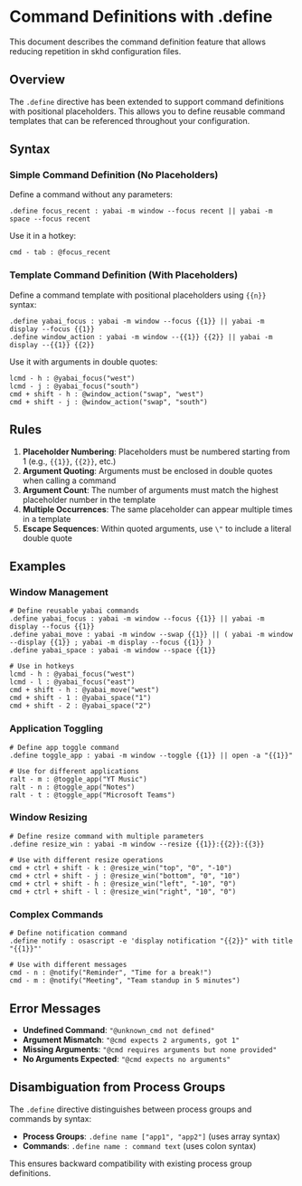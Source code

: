 # Command Definitions with .define

This document describes the command definition feature that allows reducing repetition in skhd configuration files.

## Overview

The `.define` directive has been extended to support command definitions with positional placeholders. This allows you to define reusable command templates that can be referenced throughout your configuration.

## Syntax

### Simple Command Definition (No Placeholders)

Define a command without any parameters:

```
.define focus_recent : yabai -m window --focus recent || yabai -m space --focus recent
```

Use it in a hotkey:

```
cmd - tab : @focus_recent
```

### Template Command Definition (With Placeholders)

Define a command template with positional placeholders using `{{n}}` syntax:

```
.define yabai_focus : yabai -m window --focus {{1}} || yabai -m display --focus {{1}}
.define window_action : yabai -m window --{{1}} {{2}} || yabai -m display --{{1}} {{2}}
```

Use it with arguments in double quotes:

```
lcmd - h : @yabai_focus("west")
lcmd - j : @yabai_focus("south")
cmd + shift - h : @window_action("swap", "west")
cmd + shift - j : @window_action("swap", "south")
```

## Rules

1. **Placeholder Numbering**: Placeholders must be numbered starting from 1 (e.g., `{{1}}`, `{{2}}`, etc.)
2. **Argument Quoting**: Arguments must be enclosed in double quotes when calling a command
3. **Argument Count**: The number of arguments must match the highest placeholder number in the template
4. **Multiple Occurrences**: The same placeholder can appear multiple times in a template
5. **Escape Sequences**: Within quoted arguments, use `\"` to include a literal double quote

## Examples

### Window Management

```
# Define reusable yabai commands
.define yabai_focus : yabai -m window --focus {{1}} || yabai -m display --focus {{1}}
.define yabai_move : yabai -m window --swap {{1}} || ( yabai -m window --display {{1}} ; yabai -m display --focus {{1}} )
.define yabai_space : yabai -m window --space {{1}}

# Use in hotkeys
lcmd - h : @yabai_focus("west")
lcmd - l : @yabai_focus("east")
cmd + shift - h : @yabai_move("west")
cmd + shift - 1 : @yabai_space("1")
cmd + shift - 2 : @yabai_space("2")
```

### Application Toggling

```
# Define app toggle command
.define toggle_app : yabai -m window --toggle {{1}} || open -a "{{1}}"

# Use for different applications
ralt - m : @toggle_app("YT Music")
ralt - n : @toggle_app("Notes")
ralt - t : @toggle_app("Microsoft Teams")
```

### Window Resizing

```
# Define resize command with multiple parameters
.define resize_win : yabai -m window --resize {{1}}:{{2}}:{{3}}

# Use with different resize operations
cmd + ctrl + shift - k : @resize_win("top", "0", "-10")
cmd + ctrl + shift - j : @resize_win("bottom", "0", "10")
cmd + ctrl + shift - h : @resize_win("left", "-10", "0")
cmd + ctrl + shift - l : @resize_win("right", "10", "0")
```

### Complex Commands

```
# Define notification command
.define notify : osascript -e 'display notification "{{2}}" with title "{{1}}"'

# Use with different messages
cmd - n : @notify("Reminder", "Time for a break!")
cmd - m : @notify("Meeting", "Team standup in 5 minutes")
```

## Error Messages

- **Undefined Command**: `"@unknown_cmd not defined"`
- **Argument Mismatch**: `"@cmd expects 2 arguments, got 1"`
- **Missing Arguments**: `"@cmd requires arguments but none provided"`
- **No Arguments Expected**: `"@cmd expects no arguments"`

## Disambiguation from Process Groups

The `.define` directive distinguishes between process groups and commands by syntax:

- **Process Groups**: `.define name ["app1", "app2"]` (uses array syntax)
- **Commands**: `.define name : command text` (uses colon syntax)

This ensures backward compatibility with existing process group definitions.